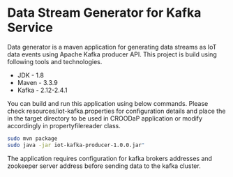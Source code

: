 # Data Stream Generator for Kafka Service
Data generator is a maven application for generating data streams as IoT data events using Apache Kafka producer API. This project is build using following tools and technologies.

- JDK - 1.8
- Maven - 3.3.9
- Kafka - 2.12-2.4.1

You can build and run this application using below commands. Please check resources/iot-kafka.properties for configuration details and place the in the target directory to be used in CROODaP application or modify accordingly in propertyfilereader class.

```sh
sudo mvn package
sudo java -jar iot-kafka-producer-1.0.0.jar"

```

The application requires configuration for kafka brokers addresses and zookeeper server address before sending data to the kafka cluster.
